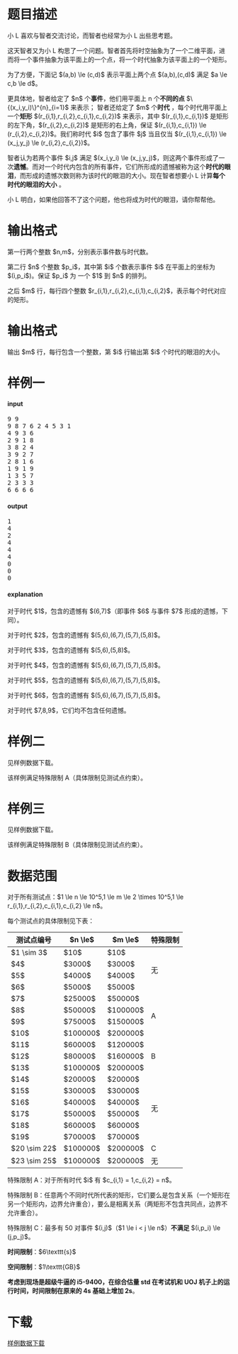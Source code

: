 # 题目描述

<p>小 L 喜欢与智者交流讨论，而智者也经常为小 L 出些思考题。 </p>
<p>这天智者又为小 L 构思了一个问题。智者首先将时空抽象为了一个二维平面，进而将一个事件抽象为该平面上的一个点，将一个时代抽象为该平面上的一个矩形。</p>
<p>为了方便，下面记 $(a,b) \le (c,d)$ 表示平面上两个点 $(a,b),(c,d)$ 满足 $a \le c,b \le d$。</p>
<p>更具体地，智者给定了 $n$ 个<strong>事件</strong>，他们用平面上 n 个<strong>不同的点</strong> $\{(x_i,y_i)\}^{n}_{i=1}$ 来表示； 智者还给定了 $m$ 个<strong>时代</strong> ，每个时代用平面上一个<strong>矩形</strong> $(r_{i,1},r_{i,2},c_{i,1},c_{i,2})$ 来表示，其中 $(r_{i,1},c_{i,1})$ 是矩形的左下角，$(r_{i,2},c_{i,2})$ 是矩形的右上角，保证 $(r_{i,1},c_{i,1}) \le (r_{i,2},c_{i,2})$。我们称时代 $i$ 包含了事件 $j$ 当且仅当 $(r_{i,1},c_{i,1}) \le (x_j,y_j) \le (r_{i,2},c_{i,2})$。</p>
<p>智者认为若两个事件 $i,j$ 满足 $(x_i,y_i) \le (x_j,y_j)$，则这两个事件形成了一次<strong>遗憾</strong>。而对一个时代内包含的所有事件，它们所形成的遗憾被称为这个<strong>时代的眼泪</strong>，而形成的遗憾次数则称为该时代的眼泪的大小。现在智者想要小 L 计算<strong>每个时代的眼泪的大小</strong> 。 </p>
<p>小 L 明白，如果他回答不了这个问题，他也将成为时代的眼泪，请你帮帮他。</p>

# 输出格式


<p>第一行两个整数 $n,m$，分别表示事件数与时代数。 </p>
<p>第二行 $n$ 个整数 $p_i$，其中第 $i$ 个数表示事件 $i$ 在平面上的坐标为 $(i,p_i$)。保证 $p_i$ 为 一个 $1$ 到 $n$ 的排列。 </p>
<p>之后 $m$ 行，每行四个整数 $r_{i,1},r_{i,2},c_{i,1},c_{i,2}$，表示每个时代对应的矩形。</p>

# 输出格式


<p>输出 $m$ 行，每行包含一个整数，第 $i$ 行输出第 $i$ 个时代的眼泪的大小。</p>

# 样例一


<h4>input</h4>
<pre>9 9
9 8 7 6 2 4 5 3 1
4 9 3 6
2 9 1 8
3 8 2 4
3 9 2 7
2 8 1 6
1 9 1 9
1 3 5 7
2 3 3 3
6 6 6 6
</pre>

<h4>output</h4>
<pre>1
4
2
4
4
4
0
0
0
</pre>

<h4>explanation</h4>
<p>对于时代 $1$，包含的遗憾有 $(6,7)$（即事件 $6$ 与事件 $7$ 形成的遗憾，下同）。 </p>
<p>对于时代 $2$，包含的遗憾有 $(5,6),(6,7),(5,7),(5,8)$。 </p>
<p>对于时代 $3$，包含的遗憾有 $(5,6),(5,8)$。 </p>
<p>对于时代 $4$，包含的遗憾有 $(5,6),(6,7),(5,7),(5,8)$。 </p>
<p>对于时代 $5$，包含的遗憾有 $(5,6),(6,7),(5,7),(5,8)$。 </p>
<p>对于时代 $6$，包含的遗憾有 $(5,6),(6,7),(5,7),(5,8)$。 </p>
<p>对于时代 $7,8,9$，它们均不包含任何遗憾。</p>

# 样例二


<p>见样例数据下载。</p>
<p>该样例满足特殊限制 A（具体限制见测试点约束）。</p>

# 样例三


<p>见样例数据下载。</p>
<p>该样例满足特殊限制 B（具体限制见测试点约束）。</p>

# 数据范围


<p>对于所有测试点：$1 \le n \le 10^5,1 \le m \le 2 \times 10^5,1 \le r_{i,1},r_{i,2},c_{i,1},c_{i,2} \le n$。</p>
<p>每个测试点的具体限制见下表：</p>
<div class="table-responsive">
    <table class="table table-bordered table-text-center table-vertical-middle"><thead><tr><th>测试点编号</th><th>$n \le$</th><th>$m \le$</th><th>特殊限制</th></tr></thead><tbody><tr><td>$1 \sim 3$</td><td>$10$</td><td>$10$</td><td rowspan="4">无</td></tr><tr><td>$4$</td><td>$3000$</td><td>$3000$</td></tr><tr><td>$5$</td><td>$4000$</td><td>$4000$</td></tr><tr><td>$6$</td><td>$5000$</td><td>$5000$</td></tr><tr><td>$7$</td><td>$25000$</td><td>$50000$</td><td rowspan="4">A</td></tr><tr><td>$8$</td><td>$50000$</td><td>$100000$</td></tr><tr><td>$9$</td><td>$75000$</td><td>$150000$</td></tr><tr><td>$10$</td><td>$100000$</td><td>$200000$</td></tr><tr><td>$11$</td><td>$60000$</td><td>$120000$</td><td rowspan="3">B</td></tr><tr><td>$12$</td><td>$80000$</td><td>$160000$</td></tr><tr><td>$13$</td><td>$100000$</td><td>$200000$</td></tr><tr><td>$14$</td><td>$20000$</td><td>$20000$</td><td rowspan="6">无</td></tr><tr><td>$15$</td><td>$30000$</td><td>$30000$</td></tr><tr><td>$16$</td><td>$40000$</td><td>$40000$</td></tr><tr><td>$17$</td><td>$50000$</td><td>$50000$</td></tr><tr><td>$18$</td><td>$60000$</td><td>$60000$</td></tr><tr><td>$19$</td><td>$70000$</td><td>$70000$</td></tr><tr><td>$20 \sim 22$</td><td>$100000$</td><td>$200000$</td><td>C</td></tr><tr><td>$23 \sim 25$</td><td>$100000$</td><td>$200000$</td><td>无</td></tr></tbody></table></div>

<p>特殊限制 A：对于所有时代 $i$ 有 $c_{i,1} = 1,c_{i,2} = n$。 </p>
<p>特殊限制 B：任意两个不同时代所代表的矩形，它们要么是包含关系（一个矩形在另一个矩形内，边界允许重合），要么是相离关系（两矩形不包含共同点，边界不允许重合）。 </p>
<p>特殊限制 C：最多有 50 对事件 $(i,j)$（$1 \le i &lt; j \le n$）<strong>不满足</strong> $(i,p_i) \le (j,p_j)$。</p>
<p><strong>时间限制</strong>：$6\texttt{s}$</p>
<p><strong>空间限制</strong>：$1\texttt{GB}$</p>
<p><strong>考虑到现场是超级牛逼的 i5-9400，在综合估量 std 在考试机和 UOJ 机子上的运行时间，时间限制在原来的 4s 基础上增加 2s</strong>。</p>

# 下载


<p><a href="/download.php?type=problem&amp;id=560">样例数据下载</a></p>
